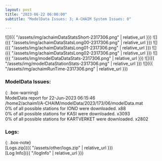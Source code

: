 ```yaml
---
layout: post
title: "2023-06-22 06:00:00"
subtitle: "ModelData Issues: 3; A-CHAIM System Issues: 0"

---
```


![]({{ "/assets/img/achaimDataStatsShort-2317306.png" | relative_url }})
![]({{ "/assets/img/achaimDataStatsLong00-2317306.png" | relative_url }})
![]({{ "/assets/img/achaimDataStatsLong01-2317306.png" | relative_url }})
![]({{ "/assets/img/achaimDataStatsLong02-2317306.png" | relative_url }})
![]({{ "/assets/img/modelDataDataStats-2317306.png" | relative_url }})
![]({{ "/assets/img/modelDataStationStats-2317306.png" | relative_url }})
![]({{ "/assets/img/achaimRunTime-2317306.png" | relative_url }})


### ModelData Issues:  
  
{: .box-warning}  
 ModelData report for 22-Jun-2023 06:15:46   
 /home2/achaim1/A-CHAIM/modelData/2023/173/06/modelData.mat   
 0% of all possible stations for IONO were downloaded. x88   
 0% of all possible stations for KASI were downloaded. x3093   
 0% of all possible stations for KARTVERKET were downloaded. x2802   
  


### Logs:  
  
{: .box-note}  
[Logs.zip]({{ "/assets/other/logs.zip" | relative_url }})  
[Log Info]({{ "/logInfo" | relative_url }})  
